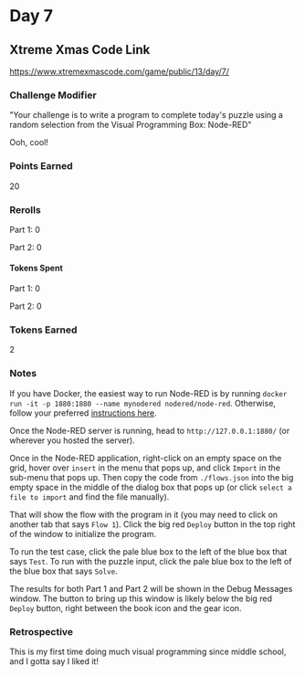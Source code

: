 # Day 7

## Xtreme Xmas Code Link

https://www.xtremexmascode.com/game/public/13/day/7/

### Challenge Modifier

"Your challenge is to write a program to complete today's puzzle using a random selection from the Visual Programming Box: Node-RED"

Ooh, cool!

### Points Earned

20

### Rerolls

Part 1: 0

Part 2: 0

#### Tokens Spent

Part 1: 0

Part 2: 0

### Tokens Earned

2

### Notes

If you have Docker, the easiest way to run Node-RED is by running `docker run -it -p 1880:1880 --name mynodered nodered/node-red`. Otherwise, follow your preferred [instructions here](https://nodered.org/docs/getting-started/local).

Once the Node-RED server is running, head to `http://127.0.0.1:1880/` (or wherever you hosted the server).

Once in the Node-RED application, right-click on an empty space on the grid, hover over `insert` in the menu that pops up, and click `Import` in the sub-menu that pops up. Then copy the code from `./flows.json` into the big empty space in the middle of the dialog box that pops up (or click `select a file to import` and find the file manually).

That will show the flow with the program in it (you may need to click on another tab that says `Flow 1`). Click the big red `Deploy` button in the top right of the window to initialize the program.

To run the test case, click the pale blue box to the left of the blue box that says `Test`. To run with the puzzle input, click the pale blue box to the left of the blue box that says `Solve`.

The results for both Part 1 and Part 2 will be shown in the Debug Messages window. The button to bring up this window is likely below the big red `Deploy` button, right between the book icon and the gear icon.

### Retrospective

This is my first time doing much visual programming since middle school, and I gotta say I liked it!
